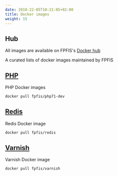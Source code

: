 ```yaml
---
date: 2018-22-05T10:21:05+02:00
title: Docker images
weight: 15
---
```


## Hub

All images are available on FPFIS's [Docker hub](http://hub.docker.com/u/fpfis/)

A curated lists of docker images maintained by FPFIS

## [PHP](/docker-images/php)

PHP Docker images

```sh
docker pull fpfis/php71-dev
```

## [Redis](/docker-images/redis)

Redis Docker image

```sh
docker pull fpfis/redis
```

## [Varnish](/docker-images/varnish)

Varnish Docker image

```sh
docker pull fpfis/varnish
```

